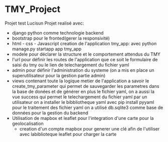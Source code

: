 # TMY_Project
Projet test Lucisun
Projet realisé avec:
  - django python comme technologie backend
  - bootstrap pour le fronted(gerer la responsivité)
  - html - css - Javascript
creation de l'application tmy_app: avec python manage.py startapp app  tmy_app 
- modele pour déclarer la structure et le comportement attendus du TMY
- l'url pour définir les routes de l'application que  ce soit le formulaire de saisi du tmy ou le lien de telechargement du fichier yaml
- admin pour définir l'administration du systeme (on a mis en place un superutilisateur pour la gestion partie admin)
- views contenant toute la logique metier de l'application a savoir le create_tmy_parameter qui permet de sauvegarder les parametres dans la base de donées et de générer en plus le fichier yaml, on a aussi la vue success qui permet le telechargement du fichier yaml par un utilisateur
  on a installer le bibbliotheque yaml avec pip install pyyaml pour le traitement des fichier yaml
  on a utilisé db.sqlite3 comme base de données pour la gestion du backend
- Utilisation de mapbox et leaflet pour l'integration d'une carte pour la geolocalisation
    - creation d'un compte mapbox pour generer une clé afin de l'utiliser avec labiblioteque leaflet pour charger la carte 

